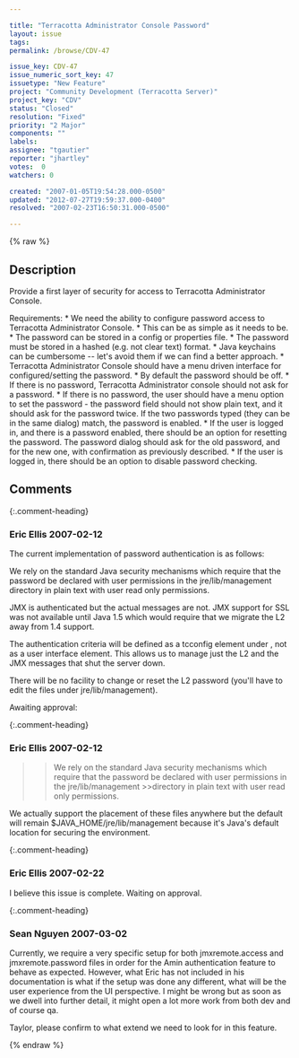 ```yaml
---

title: "Terracotta Administrator Console Password"
layout: issue
tags: 
permalink: /browse/CDV-47

issue_key: CDV-47
issue_numeric_sort_key: 47
issuetype: "New Feature"
project: "Community Development (Terracotta Server)"
project_key: "CDV"
status: "Closed"
resolution: "Fixed"
priority: "2 Major"
components: ""
labels: 
assignee: "tgautier"
reporter: "jhartley"
votes:  0
watchers: 0

created: "2007-01-05T19:54:28.000-0500"
updated: "2012-07-27T19:59:37.000-0400"
resolved: "2007-02-23T16:50:31.000-0500"

---
```




{% raw %}



## Description

<div markdown="1" class="description">

Provide a first layer of security for access to Terracotta Administrator Console.

Requirements:
    * We need the ability to configure password access to Terracotta Administrator Console.
    * This can be as simple as it needs to be.
    * The password can be stored in a config or properties file.
    * The password must be stored in a hashed (e.g. not clear text) format.
    * Java keychains can be cumbersome -- let's avoid them if we can find a better approach.
    * Terracotta Administrator Console should have a menu driven interface for configured/setting the password.
    * By default the password should be off.
    * If there is no password, Terracotta Administrator console should not ask for a password.
    * If there is no password, the user should have a menu option to set the password - the password field should not show plain text, and it should ask for the password twice. If the two passwords typed (they can be in the same dialog) match, the password is enabled.
    * If the user is logged in, and there is a password enabled, there should be an option for resetting the password. The password dialog should ask for the old password, and for the new one, with confirmation as previously described.
    * If the user is logged in, there should be an option to disable password checking.


</div>

## Comments


{:.comment-heading}
### **Eric Ellis** <span class="date">2007-02-12</span>

<div markdown="1" class="comment">

The current implementation of password authentication is as follows:

We rely on the standard Java security mechanisms which require that the password be declared with user permissions in the jre/lib/management directory in plain text with user read only permissions. 

JMX is authenticated but the actual messages are not. JMX support for SSL was not available until Java 1.5 which would require that we migrate the L2 away from 1.4 support.

The authentication criteria will be defined as a tcconfig element under <server>, not as a user interface element. This allows us to manage just the L2 and the JMX messages that shut the server down.

There will be no facility to change or reset the L2 password (you'll have to edit the files under jre/lib/management).


Awaiting approval:

</div>


{:.comment-heading}
### **Eric Ellis** <span class="date">2007-02-12</span>

<div markdown="1" class="comment">

>>We rely on the standard Java security mechanisms which require that the password be declared with user permissions in the jre/lib/management >>directory in plain text with user read only permissions.

We actually support the placement of these files anywhere but the default will remain $JAVA\_HOME/jre/lib/management because it's Java's default location for securing the environment.

</div>


{:.comment-heading}
### **Eric Ellis** <span class="date">2007-02-22</span>

<div markdown="1" class="comment">

I believe this issue is complete. Waiting on approval.

</div>


{:.comment-heading}
### **Sean Nguyen** <span class="date">2007-03-02</span>

<div markdown="1" class="comment">

Currently, we require a very specific setup for both jmxremote.access and jmxremote.password files in order for the Amin authentication feature to behave as expected.  However, what Eric has not included in his documentation is what if the setup was done any different, what will be the user experience from the UI perspective.  I might be wrong but as soon as we dwell into further detail, it might open a lot more work from both dev and of course qa.  

Taylor, please confirm to what extend we need to look for in this feature.

</div>



{% endraw %}
